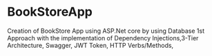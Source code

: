 # BookStoreApp
Creation of BookStore App using ASP.Net core by using Database 1st Approach with the implementation of Dependency Injections,3-Tier Architecture, Swagger, JWT Token, HTTP Verbs/Methods,
